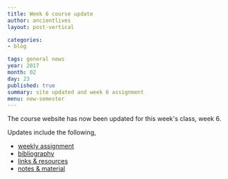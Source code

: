 ```yaml
---
title: Week 6 course update
author: ancientlives
layout: post-vertical

categories:
- blog

tags: general news
year: 2017
month: 02
day: 23
published: true
summary: site updated and week 6 assignment
menu: new-semester
---
```


The course website has now been updated for this week's class, week 6.

Updates include the following,

* [weekly assignment](/weekly_assignment)
* [bibliography](/bibliography)
* [links & resources](/links)
* [notes & material](/notes)
